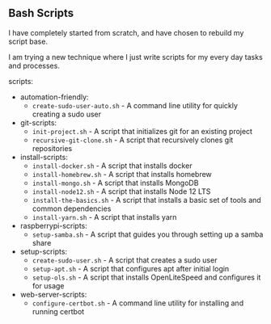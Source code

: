 ## Bash Scripts
I have completely started from scratch, and have chosen to rebuild my script base.

I am trying a new technique where I just write scripts for my every day tasks and processes.

scripts:
 - automation-friendly:
    - `create-sudo-user-auto.sh` - A command line utility for quickly creating a sudo user
 - git-scripts:
    - `init-project.sh` - A script that initializes git for an existing project
    - `recursive-git-clone.sh` - A script that recursively clones git repositories
 - install-scripts:
    - `install-docker.sh` - A script that installs docker
    - `install-homebrew.sh` - A script that installs homebrew
    - `install-mongo.sh` - A script that installs MongoDB
    - `install-node12.sh` - A script that installs Node 12 LTS
    - `install-the-basics.sh` - A script that installs a basic set of tools and common dependencies
    - `install-yarn.sh` - A script that installs yarn
 - raspberrypi-scripts:
    - `setup-samba.sh` - A script that guides you through setting up a samba share
 - setup-scripts:
    - `create-sudo-user.sh` - A script that creates a sudo user
    - `setup-apt.sh` - A script that configures apt after initial login
    - `setup-ols.sh` - A script that installs OpenLiteSpeed and configures it for usage
 - web-server-scripts:
    - `configure-certbot.sh` - A command line utility for installing and running certbot